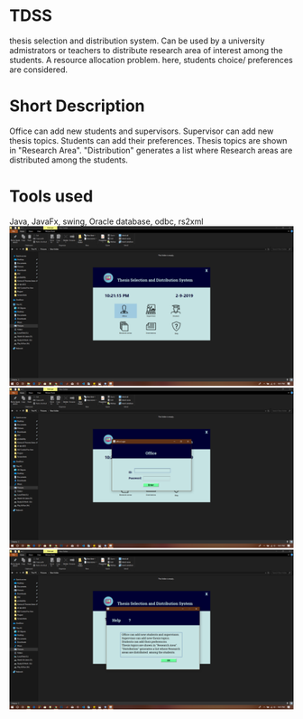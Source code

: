 # TDSS
thesis selection and distribution system. Can be used by a university admistrators or teachers to distribute research area of interest among the students. A resource allocation problem. here, students choice/ preferences are considered.
# Short Description
Office can add new students and supervisors. 
Supervisor can add new thesis topics.
Students can add their preferences.
Thesis topics are shown in "Research Area".
"Distribution" generates a list where Research 
areas are distributed  among the students.
# Tools used 
Java, JavaFx, swing, Oracle database, odbc, rs2xml
![](https://github.com/Zedd1558/TDSS/blob/master/Screenshot%20(61).png)
![](https://github.com/Zedd1558/TDSS/blob/master/Screenshot%20(62).png)
![](https://github.com/Zedd1558/TDSS/blob/master/Screenshot%20(64).png)
